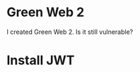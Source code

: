 # Green Web 2
I created Green Web 2. Is it still vulnerable?
# Install JWT
```composer require firebase/php-jwt
```
